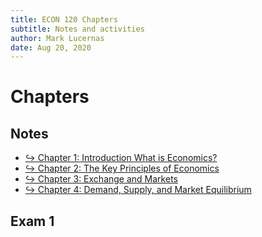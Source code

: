 ```yaml
---
title: ECON 120 Chapters
subtitle: Notes and activities
author: Mark Lucernas
date: Aug 20, 2020
---
```



# Chapters

## Notes

- [↪ Chapter 1: Introduction What is Economics?](chapter-1)
- [↪ Chapter 2: The Key Principles of Economics](chapter-2)
- [↪ Chapter 3: Exchange and Markets](chapter-3)
- [↪ Chapter 4: Demand, Supply, and Market Equilibrium](chapter-4)


## Exam 1

